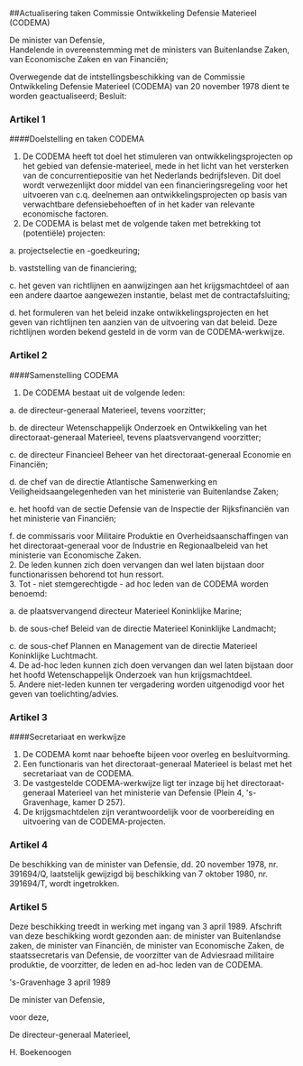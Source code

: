 <meta http-equiv='Content-Type' content='text/html; charset=utf-8' />

##Actualisering taken Commissie Ontwikkeling Defensie Materieel (CODEMA)

De minister van Defensie,  
Handelende in overeenstemming met de ministers van Buitenlandse Zaken, van Economische Zaken en van Financiën;

Overwegende dat de intstellingsbeschikking van de Commissie Ontwikkeling Defensie Materieel (CODEMA) van 20 november 1978 dient te worden geactualiseerd;
Besluit:    

### Artikel  1  

####Doelstelling en taken CODEMA

1.  De CODEMA heeft tot doel het stimuleren van ontwikkelingsprojecten op het gebied van defensie-materieel, mede in het licht van het versterken van de concurrentiepositie van het Nederlands bedrijfsleven. Dit doel wordt verwezenlijkt door middel van een financieringsregeling voor het uitvoeren van c.q. deelnemen aan ontwikkelingsprojecten op basis van verwachtbare defensiebehoeften of in het kader van relevante economische factoren.   
2.  De CODEMA is belast met de volgende taken met betrekking tot (potentiële) projecten: 

a. projectselectie en -goedkeuring;  

b. vaststelling van de financiering;  

c. het geven van richtlijnen en aanwijzingen aan het krijgsmachtdeel of aan een andere daartoe aangewezen instantie, belast met de contractafsluiting;  

d. het formuleren van het beleid inzake ontwikkelingsprojecten en het geven van richtlijnen ten aanzien van de uitvoering van dat beleid. Deze richtlijnen worden bekend gesteld in de vorm van de CODEMA-werkwijze.     

### Artikel  2  

####Samenstelling CODEMA

1.  De CODEMA bestaat uit de volgende leden: 

a. de directeur-generaal Materieel, tevens voorzitter;  

b. de directeur Wetenschappelijk Onderzoek en Ontwikkeling van het directoraat-generaal Materieel, tevens plaatsvervangend voorzitter;  

c. de directeur Financieel Beheer van het directoraat-generaal Economie en Financiën;  

d. de chef van de directie Atlantische Samenwerking en Veiligheidsaangelegenheden van het ministerie van Buitenlandse Zaken;  

e. het hoofd van de sectie Defensie van de Inspectie der Rijksfinanciën van het ministerie van Financiën;  

f. de commissaris voor Militaire Produktie en Overheidsaanschaffingen van het directoraat-generaal voor de Industrie en Regionaalbeleid van het ministerie van Economische Zaken.     
2.  De leden kunnen zich doen vervangen dan wel laten bijstaan door functionarissen behorend tot hun ressort.   
3.  Tot - niet stemgerechtigde - ad hoc leden van de CODEMA worden benoemd: 

a. de plaatsvervangend directeur Materieel Koninklijke Marine;  

b. de sous-chef Beleid van de directie Materieel Koninklijke Landmacht;  

c. de sous-chef Plannen en Management van de directie Materieel Koninklijke Luchtmacht.     
4.  De ad-hoc leden kunnen zich doen vervangen dan wel laten bijstaan door het hoofd Wetenschappelijk Onderzoek van hun krijgsmachtdeel.   
5.  Andere niet-leden kunnen ter vergadering worden uitgenodigd voor het geven van toelichting/advies.   

### Artikel  3  

####Secretariaat en werkwijze

1.  De CODEMA komt naar behoefte bijeen voor overleg en besluitvorming.   
2.  Een functionaris van het directoraat-generaal Materieel is belast met het secretariaat van de CODEMA.   
3.  De vastgestelde CODEMA-werkwijze ligt ter inzage bij het directoraat-generaal Materieel van het ministerie van Defensie (Plein 4, 's-Gravenhage, kamer D 257).   
4.  De krijgsmachtdelen zijn verantwoordelijk voor de voorbereiding en uitvoering van de CODEMA-projecten.   

### Artikel  4  

De beschikking van de minister van Defensie, dd. 20 november 1978, nr. 391694/Q, laatstelijk gewijzigd bij beschikking van 7 oktober 1980, nr. 391694/T, wordt ingetrokken.  

### Artikel  5  

Deze beschikking treedt in werking met ingang van 3 april 1989. Afschrift van deze beschikking wordt gezonden aan: de minister van Buitenlandse zaken, de minister van Financiën, de minister van Economische Zaken, de staatssecretaris van Defensie, de voorzitter van de Adviesraad militaire produktie, de voorzitter, de leden en ad-hoc leden van de CODEMA.  

's-Gravenhage 
3 april 1989    

De 
minister van Defensie, 

voor deze, 

De 
directeur-generaal Materieel, 

H. Boekenoogen      
